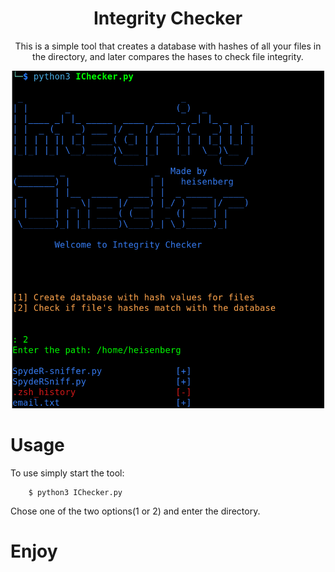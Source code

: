 
<div align='center'>
<h1>Integrity Checker</h1>

<p>This is a simple tool that creates a database with hashes of all your files in the directory, and later compares the hases to check file integrity. </p>
<img src="https://github.com/L101111/File-Integrity-Checker/blob/main/screen.png" width="500px"/>
</div>

# Usage

To use simply start the tool:

        $ python3 IChecker.py

Chose one of the two options(1 or 2) and enter the directory.

# Enjoy
